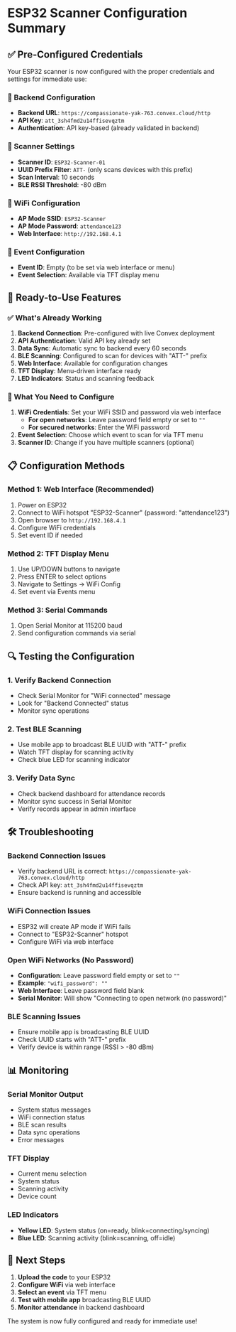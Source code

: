 # ESP32 Scanner Configuration Summary

## ✅ Pre-Configured Credentials

Your ESP32 scanner is now configured with the proper credentials and settings for immediate use:

### 🔗 Backend Configuration
- **Backend URL**: `https://compassionate-yak-763.convex.cloud/http`
- **API Key**: `att_3sh4fmd2u14ffisevqztm`
- **Authentication**: API key-based (already validated in backend)

### 📡 Scanner Settings
- **Scanner ID**: `ESP32-Scanner-01`
- **UUID Prefix Filter**: `ATT-` (only scans devices with this prefix)
- **Scan Interval**: 10 seconds
- **BLE RSSI Threshold**: -80 dBm

### 🔐 WiFi Configuration
- **AP Mode SSID**: `ESP32-Scanner`
- **AP Mode Password**: `attendance123`
- **Web Interface**: `http://192.168.4.1`

### 🎯 Event Configuration
- **Event ID**: Empty (to be set via web interface or menu)
- **Event Selection**: Available via TFT display menu

## 🚀 Ready-to-Use Features

### ✅ What's Already Working
1. **Backend Connection**: Pre-configured with live Convex deployment
2. **API Authentication**: Valid API key already set
3. **Data Sync**: Automatic sync to backend every 60 seconds
4. **BLE Scanning**: Configured to scan for devices with "ATT-" prefix
5. **Web Interface**: Available for configuration changes
6. **TFT Display**: Menu-driven interface ready
7. **LED Indicators**: Status and scanning feedback

### 🔧 What You Need to Configure
1. **WiFi Credentials**: Set your WiFi SSID and password via web interface
   - **For open networks**: Leave password field empty or set to `""`
   - **For secured networks**: Enter the WiFi password
2. **Event Selection**: Choose which event to scan for via TFT menu
3. **Scanner ID**: Change if you have multiple scanners (optional)

## 📋 Configuration Methods

### Method 1: Web Interface (Recommended)
1. Power on ESP32
2. Connect to WiFi hotspot "ESP32-Scanner" (password: "attendance123")
3. Open browser to `http://192.168.4.1`
4. Configure WiFi credentials
5. Set event ID if needed

### Method 2: TFT Display Menu
1. Use UP/DOWN buttons to navigate
2. Press ENTER to select options
3. Navigate to Settings → WiFi Config
4. Set event via Events menu

### Method 3: Serial Commands
1. Open Serial Monitor at 115200 baud
2. Send configuration commands via serial

## 🔍 Testing the Configuration

### 1. Verify Backend Connection
- Check Serial Monitor for "WiFi connected" message
- Look for "Backend Connected" status
- Monitor sync operations

### 2. Test BLE Scanning
- Use mobile app to broadcast BLE UUID with "ATT-" prefix
- Watch TFT display for scanning activity
- Check blue LED for scanning indicator

### 3. Verify Data Sync
- Check backend dashboard for attendance records
- Monitor sync success in Serial Monitor
- Verify records appear in admin interface

## 🛠️ Troubleshooting

### Backend Connection Issues
- Verify backend URL is correct: `https://compassionate-yak-763.convex.cloud/http`
- Check API key: `att_3sh4fmd2u14ffisevqztm`
- Ensure backend is running and accessible

### WiFi Connection Issues
- ESP32 will create AP mode if WiFi fails
- Connect to "ESP32-Scanner" hotspot
- Configure WiFi via web interface

### Open WiFi Networks (No Password)
- **Configuration**: Leave password field empty or set to `""`
- **Example**: `"wifi_password": ""`
- **Web Interface**: Leave password field blank
- **Serial Monitor**: Will show "Connecting to open network (no password)"

### BLE Scanning Issues
- Ensure mobile app is broadcasting BLE UUID
- Check UUID starts with "ATT-" prefix
- Verify device is within range (RSSI > -80 dBm)

## 📊 Monitoring

### Serial Monitor Output
- System status messages
- WiFi connection status
- BLE scan results
- Data sync operations
- Error messages

### TFT Display
- Current menu selection
- System status
- Scanning activity
- Device count

### LED Indicators
- **Yellow LED**: System status (on=ready, blink=connecting/syncing)
- **Blue LED**: Scanning activity (blink=scanning, off=idle)

## 🎯 Next Steps

1. **Upload the code** to your ESP32
2. **Configure WiFi** via web interface
3. **Select an event** via TFT menu
4. **Test with mobile app** broadcasting BLE UUID
5. **Monitor attendance** in backend dashboard

The system is now fully configured and ready for immediate use!
